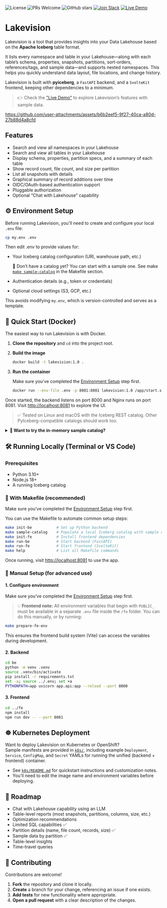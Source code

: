 ![License](https://img.shields.io/github/license/lakevision-project/lakevision)
![PRs Welcome](https://img.shields.io/badge/PRs-welcome-brightgreen.svg)
![GitHub stars](https://img.shields.io/github/stars/lakevision-project/lakevision?style=social)
[![Join Slack](https://img.shields.io/badge/Slack-Join%20Us-blue?logo=slack)](https://apache-iceberg.slack.com/join/shared_invite/zt-38eie4xmv-2v3kvRyFhNzv7BY~MBGtdQ#/shared-invite/email)
[![Live Demo](https://img.shields.io/badge/Live%20Demo-Try%20Now-brightgreen?logo=googlechrome)](http://lakevision.draco.res.ibm.com)



# Lakevision

Lakevision is a tool that provides insights into your Data Lakehouse based on the **Apache Iceberg** table format.

It lists every namespace and table in your Lakehouse—along with each table’s schema, properties, snapshots, partitions, sort-orders, references/tags, and sample data—and supports nested namespaces. This helps you quickly understand data layout, file locations, and change history.

Lakevision is built with **pyiceberg**, a `FastAPI` backend, and a `SvelteKit` frontend, keeping other dependencies to a minimum.


> 👉 Check the ["Live Demo"](http://lakevision.draco.res.ibm.com) to explore Lakevision’s features with sample data.


https://github.com/user-attachments/assets/b6b2eef5-9f27-40ca-a80d-27b88d4a8cfd



## Features

* Search and view all namespaces in your Lakehouse
* Search and view all tables in your Lakehouse
* Display schema, properties, partition specs, and a summary of each table
* Show record count, file count, and size per partition
* List all snapshots with details
* Graphical summary of record additions over time
* OIDC/OAuth-based authentication support
* Pluggable authorization
* Optional “Chat with Lakehouse” capability

## ⚙️ Environment Setup

Before running Lakevision, you'll need to create and configure your local `.env` file:

```bash
cp my.env .env
```

Then edit .env to provide values for:

- Your Iceberg catalog configuration (URI, warehouse path, etc.)
  
  🧪 Don’t have a catalog yet? You can start with a sample one. See make [`make sample-catalog`](#with-makefile-recommended) in the Makefile section.

- Authentication details (e.g., token or credentials)
- Optional cloud settings (S3, GCP, etc.)

This avoids modifying `my.env`, which is version-controlled and serves as a template.

## 🚀 Quick Start (Docker)

The easiest way to run Lakevision is with Docker.

1. **Clone the repository** and `cd` into the project root.

2. **Build the image**

   ```bash
   docker build -t lakevision:1.0 .
   ```

3. **Run the container**

   Make sure you’ve completed the [Environment Setup](#environment-setup) step first.

   ```bash
   docker run --env-file .env -p 8081:8081 lakevision:1.0 /app/start.sh
   ```

Once started, the backend listens on port 8000 and Nginx runs on port 8081. Visit [http://localhost:8081](http://localhost:8081) to explore the UI.

> ✅ Tested on Linux and macOS with the Iceberg REST catalog. Other PyIceberg-compatible catalogs should work too.

<details>
<summary><strong>🧪 Want to try the in-memory sample catalog?</strong></summary>

To build the image with the sample in-memory Iceberg catalog included:

```bash
docker build --build-arg ENABLE_SAMPLE_CATALOG=true -t lakevision:1.0 .
```

- In your `.env`, comment out the default catalog settings and uncomment the sample catalog lines.
- Then run the container as above

</details> 

## 🛠️ Running Locally (Terminal or VS Code)

### Prerequisites

* Python 3.10+
* Node.js 18+
* A running Iceberg catalog

### 🔀 With Makefile (recommended)

Make sure you’ve completed the [Environment Setup](#environment-setup) step first.

You can use the Makefile to automate common setup steps:

```bash
make init-be           # Set up Python backend
make sample-catalog    # Populate a local Iceberg catalog with sample data
make init-fe           # Install frontend dependencies
make run-be            # Start backend (FastAPI)
make run-fe            # Start frontend (SvelteKit)
make help              # List all Makefile commands
```

Once running, visit [http://localhost:8081](http://localhost:8081) to use the app.

### 🔧 Manual Setup (for advanced use)

#### 1. Configure environment

Make sure you’ve completed the [Environment Setup](#environment-setup) step first.

> 💡 **Frontend note:**
> All environment variables that begin with `PUBLIC_` must be available in a separate `.env` file inside the `/fe` folder.
> You can do this manually, or by running:

```bash
make prepare-fe-env
```

This ensures the frontend build system (Vite) can access the variables during development.

#### 2. Backend

```bash
cd be
python -m venv .venv
source .venv/bin/activate
pip install -r requirements.txt
set -a; source ../.env; set +a
PYTHONPATH=app uvicorn app.api:app --reload --port 8000
```

#### 3. Frontend

```bash
cd ../fe
npm install
npm run dev -- --port 8081
```


## ☸️ Kubernetes Deployment

Want to deploy Lakevision on Kubernetes or OpenShift?  
Sample manifests are provided in [`k8s/`](k8s/), including example `Deployment`, `Service`, `ConfigMap`, and `Secret` YAMLs for running the unified (backend + frontend) container.

- See [`k8s/README.md`](k8s/README.md) for quickstart instructions and customization notes.
- You’ll need to edit the image name and environment variables before deploying.


## 🧭 Roadmap

* Chat with Lakehouse capability using an LLM
* Table-level reports (most snapshots, partitions, columns, size, etc.)
* Optimization recommendations
* Limited SQL capabilities ✅
* Partition details (name, file count, records, size) ✅
* Sample data by partition ✅
* Table-level insights
* Time-travel queries

## 🤝 Contributing

Contributions are welcome!

1. **Fork** the repository and clone it locally.
2. **Create** a branch for your change, referencing an issue if one exists.
3. **Add tests** for new functionality where appropriate.
4. **Open a pull request** with a clear description of the changes.

